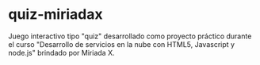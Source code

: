 # quiz-miriadax
Juego interactivo tipo "quiz" desarrollado como proyecto práctico durante el curso "Desarrollo de servicios en la nube con HTML5, Javascript y node.js" brindado por Miriada X.
